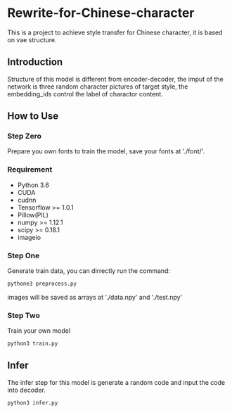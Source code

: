 # Rewrite-for-Chinese-character
This is a project to achieve style transfer for Chinese character, it is based on vae structure.
## Introduction
Structure of this model is different from encoder-decoder, the imput of the network is three random character pictures of target style, the embedding_ids control the label of charactor content.
## How to Use
### Step Zero
Prepare you own fonts to train the model, save your fonts at './font/'.
### Requirement
* Python 3.6
* CUDA
* cudnn
* Tensorflow >= 1.0.1
* Pillow(PIL)
* numpy >= 1.12.1
* scipy >= 0.18.1
* imageio
### Step One
Generate train data, you can dirrectly run the command:
```sh
pythone3 preprocess.py
```
images will be saved as arrays at './data.npy' and './test.npy'
### Step Two
Train your own model
```sh
python3 train.py
```
## Infer
The infer step for this model is generate a random code and input the code into decoder.
```sh
python3 infer.py
```
